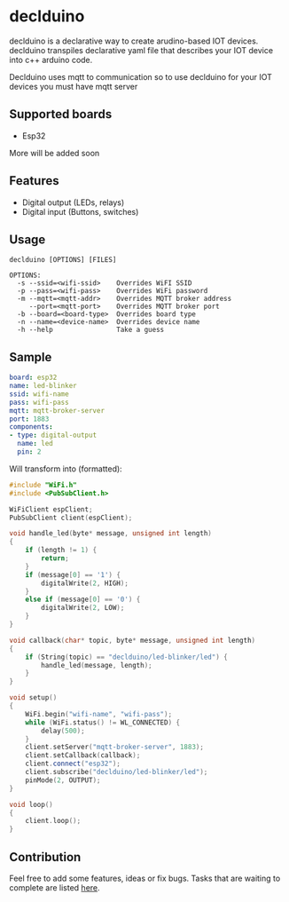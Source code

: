 # declduino
declduino is a declarative way to create arudino-based IOT devices. declduino transpiles declarative yaml file that describes your IOT device into c++ arduino code.

Declduino uses mqtt to communication so to use declduino for your IOT devices you must have mqtt server

## Supported boards
- Esp32  

More will be added soon

## Features

- Digital output (LEDs, relays)
- Digital input (Buttons, switches)

## Usage
```
declduino [OPTIONS] [FILES]

OPTIONS:
  -s --ssid=<wifi-ssid>    Overrides WiFI SSID
  -p --pass=<wifi-pass>    Overrides WiFi password
  -m --mqtt=<mqtt-addr>    Overrides MQTT broker address
     --port=<mqtt-port>    Overrides MQTT broker port
  -b --board=<board-type>  Overrides board type
  -n --name=<device-name>  Overrides device name
  -h --help                Take a guess
```

## Sample
```yaml
board: esp32
name: led-blinker
ssid: wifi-name
pass: wifi-pass
mqtt: mqtt-broker-server
port: 1883
components:
- type: digital-output
  name: led
  pin: 2
```
Will transform into (formatted):
```c++
#include "WiFi.h"
#include <PubSubClient.h>

WiFiClient espClient;
PubSubClient client(espClient);

void handle_led(byte* message, unsigned int length)
{
    if (length != 1) {
        return;
    }
    if (message[0] == '1') {
        digitalWrite(2, HIGH);
    }
    else if (message[0] == '0') {
        digitalWrite(2, LOW);
    }
}

void callback(char* topic, byte* message, unsigned int length)
{
    if (String(topic) == "declduino/led-blinker/led") {
        handle_led(message, length);
    }
}

void setup()
{
    WiFi.begin("wifi-name", "wifi-pass");
    while (WiFi.status() != WL_CONNECTED) {
        delay(500);
    }
    client.setServer("mqtt-broker-server", 1883);
    client.setCallback(callback);
    client.connect("esp32");
    client.subscribe("declduino/led-blinker/led");
    pinMode(2, OUTPUT);
}

void loop()
{
    client.loop();
}
```
## Contribution
Feel free to add some features, ideas or fix bugs. Tasks that are waiting to complete are listed [here](https://github.com/t4ccer/declduino/projects/1).
